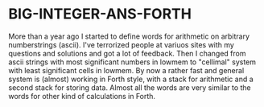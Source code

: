 # BIG-INTEGER-ANS-FORTH
More than a year ago I started to define words for arithmetic on arbitrary numberstrings (ascii). I've terrorized people at variuos sites with my questions and solutions and got a lot of feedback. Then I changed from ascii strings with most significant numbers in lowmem to "cellimal" system with least significant cells in lowmem. By now a rather fast and general system is (almost) working in Forth style, with a stack for arithmetic and a second stack for storing data. Almost all the words are very similar to the words for other kind of calculations in Forth.
